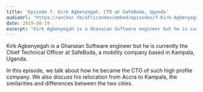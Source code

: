 ```yaml
---
title: 'Episode 7: Kirk Agbenyegah, CTO at SafeBoda, Uganda'
audioUrl: "https://anchor.fm/africandev/embed/episodes/7-Kirk-Agbenyegah--CTO-at-SafeBoda--Uganda-e514j8"
date: 2019-08-19
excerpt: "Kirk Agbenyegah is a Ghanaian Software engineer but he is currently the Chief Technical Officer at SafeBoda, a mobility company based in Kampala, Uganda."
---
```


Kirk Agbenyegah is a Ghanaian Software engineer but he is currently the Chief Technical Officer at SafeBoda, a mobility company based in Kampala, Uganda.

In this episode, we talk about how he became the CTO of such high profile company. 
We also discuss his relocation from Accra to Kampala, the similarities and differences between the two cities.